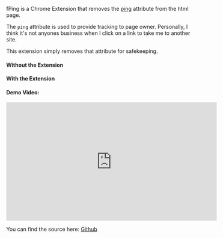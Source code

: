fPing is a Chrome Extension that removes the [ping](https://html.spec.whatwg.org/multipage/links.html#ping) attribute from the html page.

The `ping` attribute is used to provide tracking to page owner. Personally, I think it's not anyones business when I click on a link to take me to another site.

This extension simply removes that attribute for safekeeping.

#### Without the Extension
<blockquote class="imgur-embed-pub" lang="en" data-id="Anp6zKk"><a href="//imgur.com/Anp6zKk"></a></blockquote>





#### With the Extension

<blockquote class="imgur-embed-pub" lang="en" data-id="7lPhLfg"><a href="//imgur.com/7lPhLfg"></a></blockquote>


#### Demo Video:

<iframe width="560" height="315" src="https://www.youtube.com/embed/7rkC7p6NWRA" frameborder="0" allow="accelerometer; autoplay; encrypted-media; gyroscope; picture-in-picture" allowfullscreen></iframe>

<script async src="//s.imgur.com/min/embed.js" charset="utf-8"></script>
<script async src="//s.imgur.com/min/embed.js" charset="utf-8"></script>

<br>

You can find the source here: <a href="https://github.com/joubin/fping">Github</a>
